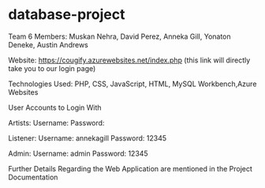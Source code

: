 # database-project

Team 6 Members: Muskan Nehra, David Perez, Anneka Gill, Yonaton Deneke, Austin Andrews

Website: https://cougify.azurewebsites.net/index.php (this link will directly take you to our login page) 

Technologies Used: PHP, CSS, JavaScript, HTML, MySQL Workbench,Azure Websites

User Accounts to Login With

Artists: 
Username: 
Password: 

Listener: 
Username: annekagill
Password: 12345

Admin:
Username: admin
Password: 12345

Further Details Regarding the Web Application are mentioned in the Project Documentation




